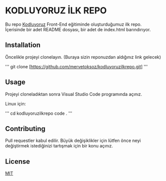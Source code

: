 # KODLUYORUZ İLK REPO

Bu repo [Kodluyoruz](https://www.kodluyoruz.org/) Front-End eğitiminde oluşturduğumuz ilk repo. İçerisinde bir adet README dosyası, bir adet de index.html barındırıyor.

## Installation

Öncelikle projeyi clonelayın. (Buraya sizin reponuzdan aldığınız link gelecek)

'''
git clone [https://github.com/mervetoksoz/kodluyoruzilkrepo.git]
'''

## Usage

Projeyi cloneladıktan sonra Visual Studio Code programında açınız.

Linux için:

'''
cd kodluyoruzilkrepo
code .
'''

## Contributing

Pull requestler kabul edilir. Büyük değişiklikler için lütfen önce neyi değiştirmek istediğinizi tartışmak için bir konu açınız.

## License

[MIT](https://choosealicense.com/licenses/mit/)